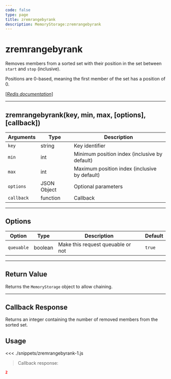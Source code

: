 ```yaml
---
code: false
type: page
title: zremrangebyrank
description: MemoryStorage:zremrangebyrank
---
```


# zremrangebyrank

Removes members from a sorted set with their position in the set between `start` and `stop` (inclusive).

Positions are 0-based, meaning the first member of the set has a position of 0.

[[_Redis documentation_]](https://redis.io/commands/zremrangebyrank)

---

## zremrangebyrank(key, min, max, [options], [callback])

| Arguments  | Type        | Description                                   |
| ---------- | ----------- | --------------------------------------------- |
| `key`      | string      | Key identifier                                |
| `min`      | int         | Minimum position index (inclusive by default) |
| `max`      | int         | Maximum position index (inclusive by default) |
| `options`  | JSON Object | Optional parameters                           |
| `callback` | function    | Callback                                      |

---

## Options

| Option     | Type    | Description                       | Default |
| ---------- | ------- | --------------------------------- | ------- |
| `queuable` | boolean | Make this request queuable or not | `true`  |

---

## Return Value

Returns the `MemoryStorage` object to allow chaining.

---

## Callback Response

Returns an integer containing the number of removed members from the sorted set.

## Usage

<<< ./snippets/zremrangebyrank-1.js

> Callback response:

```json
2
```
